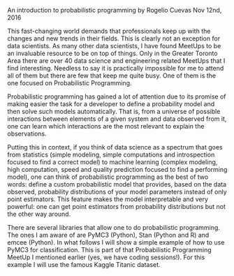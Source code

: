 An introduction to probabilistic programming by Rogelio Cuevas
Nov 12nd, 2016

This fast-changing world demands that professionals keep up with the changes and new trends in their fields. This is clearly not an exception for data scientists. As many other data scientists, I have found MeetUps to be an invaluable resource to be on top of things. Only in the Greater Toronto Area there are over 40 data science and engineering related MeetUps that I find interesting. Needless to say it is practically impossible for me to attend all of them but there are few that keep me quite busy. One of them is the one focused on Probabilistic Programming.  

Probabilistic programming has gained a lot of attention due to its promise of making easier the task for a developer to define a probability model and then solve such models automatically. That is, from a universe of possible interactions between elements of a given system and data observed from it, one can learn which interactions are the most relevant to explain the observations. 

Putting this in context, if you think of data science as a spectrum that goes from statistics (simple modeling, simple computations and introspection focused to find a correct model) to machine learning (complex modeling, high computation, speed and quality prediction focused to find a performing model), one can think of probabilistic programming as the best of two words: define a custom probabilistic model that provides, based on the data observed, probability distributions of your model parameters instead of only point estimators. This feature makes the model interpretable and very powerful: one can get point estimators from probability distributions but not the other way around. 

There are several libraries that allow one to do probabilistic programming. The ones I am aware of are PyMC3 (Python), Stan (Python and R) and emcee (Python). In what follows I will show a simple example of how to use PyMC3 for classification. This is part of that Probabilistic Programming MeetUp I mentioned earlier (yes, we have coding sessions!). For this example I will use the famous Kaggle Titanic dataset.

 
